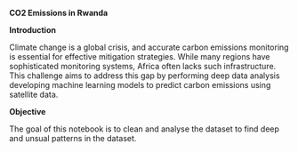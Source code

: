 <b>CO2 Emissions in Rwanda</b>

<b>Introduction</b>

Climate change is a global crisis, and accurate carbon emissions monitoring is essential for effective mitigation strategies. While many regions have sophisticated monitoring systems, Africa often lacks such infrastructure. This challenge aims to address this gap by performing deep data analysis developing machine learning models to predict carbon emissions using satellite data.

<b>Objective</b>

The goal of this notebook is to clean and analyse the dataset to find deep and unsual patterns in the dataset.
